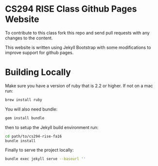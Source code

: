 # CS294 RISE Class Github Pages Website

To contribute to this class fork this repo and send pull requests with any changes to the content.

This website is written using Jekyll Bootstrap with some modifications to improve support for github pages. 

# Building Locally

Make sure you have a version of ruby that is 2.2 or higher. If not on a mac run:

```bash
brew install ruby
```

You will also need bundle:

```bash
gem install bundle
```

then to setup the Jekyll build environment run:

```bash
cd path/to/cs294-rise-fa16
bundle install
```

Finally to serve the project locally:

```bash
bundle exec jekyll serve --baseurl ''
```
